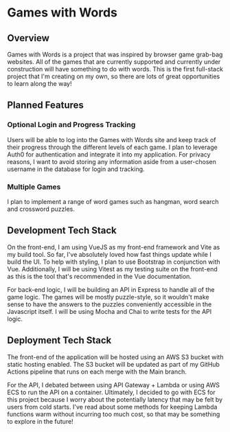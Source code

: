 # Games with Words

## Overview
Games with Words is a project that was inspired by browser game grab-bag websites. All of the games that are currently supported and currently under construction will have something to do with words. This is the first full-stack project that I'm creating on my own, so there are lots of great opportunities to learn along the way!

## Planned Features

### Optional Login and Progress Tracking
Users will be able to log into the Games with Words site and keep track of their progress through the different levels of each game. I plan to leverage Auth0 for authentication and integrate it into my application. For privacy reasons, I want to avoid storing any information aside from a user-chosen username in the database for login and tracking.

### Multiple Games
I plan to implement a range of word games such as hangman, word search and crossword puzzles.

## Development Tech Stack
On the front-end, I am using VueJS as my front-end framework and Vite as my build tool. So far, I've absolutely loved how fast things update while I build the UI. To help with styling, I plan to use Bootstrap in conjunction with Vue. Additionally, I will be using Vitest as my testing suite on the front-end as this is the tool that's recommended in the Vue documentation.

For back-end logic, I will be building an API in Express to handle all of the game logic. The games will be mostly puzzle-style, so it wouldn't make sense to have the answers to the puzzles conveniently accessible in the Javascript itself. I will be using Mocha and Chai to write tests for the API logic.

## Deployment Tech Stack
The front-end of the application will be hosted using an AWS S3 bucket with static hosting enabled. The S3 bucket will be updated as part of my GitHub Actions pipeline that runs on each merge with the Main branch.

For the API, I debated between using API Gateway + Lambda or using AWS ECS to run the API on a container. Ultimately, I decided to go with ECS for this project because I worry about the potentially latency that may be felt by users from cold starts. I've read about some methods for keeping Lambda functions warm without incurring too much cost, so that may be something to explore in the future!

